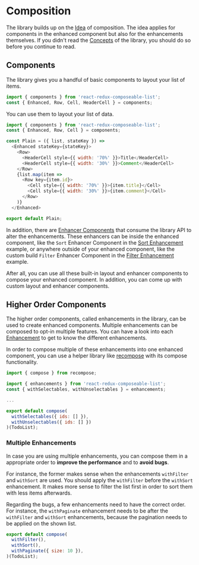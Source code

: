 # Composition

The library builds up on the [Idea](/docs/Idea.md) of composition. The idea applies for components in the enhanced component but also for the enhancements themselves. If you didn't read the [Concepts](/docs/Concepts.md) of the library, you should do so before you continue to read.

## Components

The library gives you a handful of basic components to layout your list of items.

```javascript
import { components } from 'react-redux-composeable-list';
const { Enhanced, Row, Cell, HeaderCell } = components;
```

You can use them to layout your list of data.

```javascript
import { components } from 'react-redux-composeable-list';
const { Enhanced, Row, Cell } = components;

const Plain = ({ list, stateKey }) =>
  <Enhanced stateKey={stateKey}>
    <Row>
      <HeaderCell style={{ width: '70%' }}>Title</HeaderCell>
      <HeaderCell style={{ width: '30%' }}>Comment</HeaderCell>
    </Row>
    {list.map(item =>
      <Row key={item.id}>
        <Cell style={{ width: '70%' }}>{item.title}</Cell>
        <Cell style={{ width: '30%' }}>{item.comment}</Cell>
      </Row>
    )}
  </Enhanced>

export default Plain;
```

In addition, there are [Enhancer Components](/docs/recipes/Consumer.md) that consume the library API to alter the enhancements. These enhancers can be inside the enhanced component, like the `Sort` Enhancer Component in the [Sort Enhancement](/docs/features/Sort.md) example, or anywhere outside of your enhanced component, like the custom build `Filter` Enhancer Component in the [Filter Enhancement](/docs/features/Filter.md) example.

After all, you can use all these built-in layout and enhancer components to compose your enhanced component. In addition, you can come up with custom layout and enhancer components.

## Higher Order Components

The higher order components, called enhancements in the library, can be used to create enhanced components. Multiple enhancements can be composed to opt-in multiple features. You can have a look into each [Enhancement](/docs/features/README.md) to get to know the different enhancements.

In order to compose multiple of these enhancements into one enhanced component, you can use a helper library like [recompose](https://github.com/acdlite/recompose) with its compose functionality.

```javascript
import { compose } from recompose;

import { enhancements } from 'react-redux-composeable-list';
const { withSelectables, withUnselectables } = enhancements;

...

export default compose(
  withSelectables({ ids: [] }),
  withUnselectables({ ids: [] })
)(TodoList);
```

### Multiple Enhancements

In case you are using multiple enhancements, you can compose them in a appropriate order to **improve the performance** and to **avoid bugs**.

For instance, the former makes sense when the enhancements `withFilter` and `withSort` are used. You should apply the `withFilter` before the `withSort` enhancement. It makes more sense to filter the list first in order to sort them with less items afterwards.

Regarding the bugs, a few enhancements need to have the correct order. For instance, the `withPaginate` enhancement needs to be after the `withFilter` and `withSort` enhancements, because the pagination needs to be applied on the shown list.

```javascript
export default compose(
  withFilter(),
  withSort(),
  withPaginate({ size: 10 }),
)(TodoList);
```